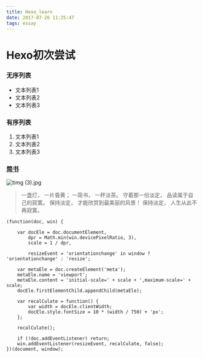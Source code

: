 ```yaml
---
title: Hexo_learn
date: 2017-07-26 11:25:47
tags: essay
---
```

# Hexo初次尝试

### 无序列表
- 文本列表1
- 文本列表2
- 文本列表3

<!--more-->
### 有序列表
1. 文本列表1
2. 文本列表2
3. 文本列表3


### [简书](http://www.jianshu.com)


![timg (3).jpg](http://upload-images.jianshu.io/upload_images/3406013-29daeefecbd10561.jpg?imageMogr2/auto-orient/strip%7CimageView2/2/w/1240)

> 一盏灯， 一片昏黄； 一简书， 一杯淡茶。 守着那一份淡定， 品读属于自己的寂寞。 保持淡定， 才能欣赏到最美丽的风景！ 保持淡定， 人生从此不再寂寞。


```
(function(doc, win) {

	var docEle = doc.documentElement,
		dpr = Math.min(win.devicePixelRatio, 3),
		scale = 1 / dpr,

		resizeEvent = 'orientationchange' in window ? 'orientationchange' : 'resize';

	var metaEle = doc.createElement('meta');
	metaEle.name = 'viewport';
	metaEle.content = 'initial-scale=' + scale + ',maximum-scale=' + scale;
	docEle.firstElementChild.appendChild(metaEle);

	var recalCulate = function() {
		var width = docEle.clientWidth;
		docEle.style.fontSize = 10 * (width / 750) + 'px';
	};

	recalCulate();

	if (!doc.addEventListener) return;
	win.addEventListener(resizeEvent, recalCulate, false);
})(document, window);
```
